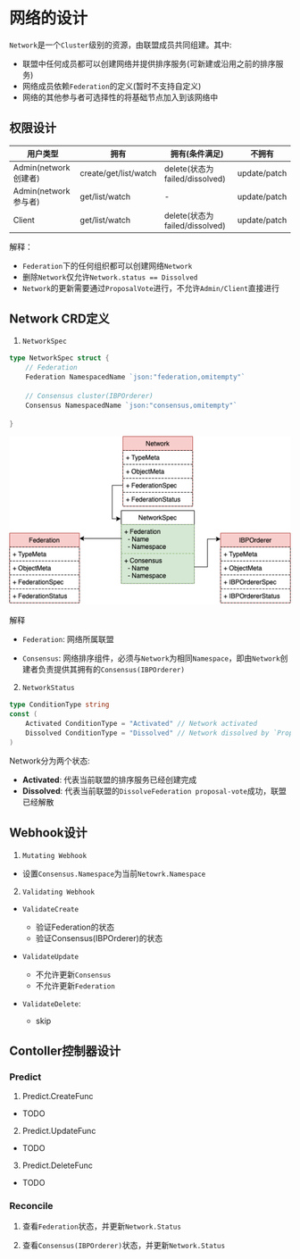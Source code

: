 # **网络的设计**

`Network`是一个`Cluster`级别的资源，由联盟成员共同组建。其中:

- 联盟中任何成员都可以创建网络并提供排序服务(可新建或沿用之前的排序服务)
- 网络成员依赖`Federation`的定义(暂时不支持自定义)
- 网络的其他参与者可选择性的将基础节点加入到该网络中

## **权限设计**

| 用户类型 | 拥有 | 拥有(条件满足)  |  不拥有  |
| ------ | ---- | ------------- |  -----  |  
| Admin(network创建者)  |  create/get/list/watch  |  delete(状态为failed/dissolved) |  update/patch |
| Admin(network参与者)  |  get/list/watch  |  - |  update/patch |
| Client  |  get/list/watch  |  delete(状态为failed/dissolved) |  update/patch |

解释：

- `Federation`下的任何组织都可以创建网络`Network`
- 删除`Network`仅允许`Network.status == Dissolved`
- `Network`的更新需要通过`ProposalVote`进行，不允许`Admin/Client`直接进行

## Network CRD定义

1. `NetworkSpec`

```go
type NetworkSpec struct {
	// Federation
	Federation NamespacedName `json:"federation,omitempty"`

	// Consensus cluster(IBPOrderer)
	Consensus NamespacedName `json:"consensus,omitempty"`
    
}
```

![Network](./images/network-crd.png)

解释

- `Federation`: 网络所属联盟

- `Consensus`: 网络排序组件，必须与`Network`为相同`Namespace`，即由`Network`创建者负责提供其拥有的`Consensus(IBPOrderer)`

2. `NetworkStatus`

```go
type ConditionType string
const (
    Activated ConditionType = "Activated" // Network activated
    Dissolved ConditionType = "Dissolved" // Network dissolved by `Proposal-Vote`
)
```

Network分为两个状态:

- **Activated**: 代表当前联盟的排序服务已经创建完成
- **Dissolved**: 代表当前联盟的`DissolveFederation proposal-vote`成功，联盟已经解散

## **Webhook设计**

1. `Mutating Webhook`

- 设置`Consensus.Namespace`为当前`Netowrk.Namespace`

2. `Validating Webhook`

- `ValidateCreate`
  - 验证Federation的状态
  - 验证Consensus(IBPOrderer)的状态

- `ValidateUpdate`
  - 不允许更新`Consensus`
  - 不允许更新`Federation`

- `ValidateDelete`:
  - skip

## **Contoller控制器设计**

### Predict

1. Predict.CreateFunc

- TODO

2. Predict.UpdateFunc

- TODO

3. Predict.DeleteFunc

- TODO

### Reconcile

1. 查看`Federation`状态，并更新`Network.Status`

2. 查看`Consensus(IBPOrderer)`状态，并更新`Network.Status`
